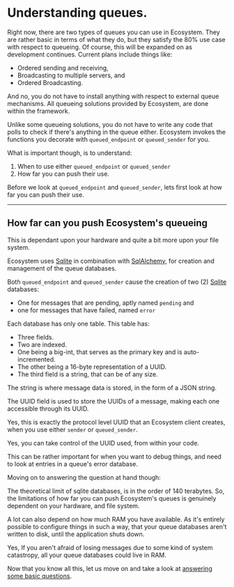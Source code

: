 # Understanding queues.

Right now, there are two types of queues you can use in Ecosystem. They are
rather basic in terms of what they do, but they satisfy the 80% use case with
respect to queueing. Of course, this will be expanded on as development
continues. Current plans include things like:
- Ordered sending and receiving,
- Broadcasting to multiple servers, and
- Ordered Broadcasting.

And no, you do not have to install anything with respect to external queue
mechanisms. All queueing solutions provided by Ecosystem, are done within the
framework.

Unlike some queueing solutions, you do not have to write any code that polls to
check if there's anything in the queue either. Ecosystem invokes the functions
you decorate with `queued_endpoint` or `queued_sender` for you.

What is important though, is to understand:
1. When to use either `queued_endpoint` or `queued_sender`
2. How far you can push their use.

Before we look at `queued_endpoint` and `queued_sender`, lets first look at
how far you can push their use.

---
## How far can you push Ecosystem's queueing

This is dependant upon your hardware and quite a bit more upon your file system.

Ecosystem uses [Sqlite](https://sqlite.org) in combination with
[SqlAlchemy](https://sqlalchemy.org), for creation and management of the queue
databases.

Both `queued_endpoint` and `queued_sender` cause the creation of two (2) [Sqlite](https://sqlite.org)
databases:
- One for messages that are pending, aptly named `pending` and
- one for messages that have failed, named  `error`

Each database has only one table. This table has:
- Three fields.
- Two are indexed.
- One being a big-int, that serves as the primary key and is auto-incremented.
- The other being a 16-byte representation of a UUID.
- The third field is a string, that can be of any size.

The string is where message data is stored, in the form of a JSON string.

The UUID field is used to store the UUIDs of a message, making each one
accessible through its UUID.

Yes, this is exactly the protocol level UUID that an Ecosystem client creates,
when you use either `sender` or `queued_sender`.

Yes, you can take control of the UUID used, from within your code.

This can be rather important for when you want to debug things, and need to look
at entries in a queue's error database.

Moving on to answering the question at hand though:

The theoretical limit of sqlite databases, is in the order of 140 terabytes. So,
the limitations of how far you can push Ecosystem's queues is genuinely dependent
on your hardware, and file system.

A lot can also depend on how much RAM you have available. As it's entirely
possible to configure things in such a way, that your queue databases aren't
written to disk, until the application shuts down.

Yes, If you aren't afraid of losing messages due to some kind of system
catastropy, all your queue databases could live in RAM.

Now that you know all this, let us move on and take a look at
[answering some basic questions](questions_and_answers.md).

